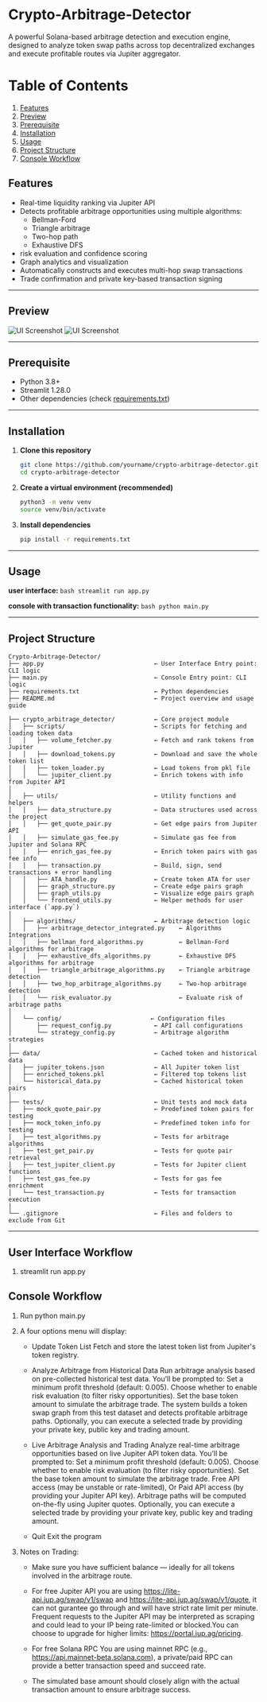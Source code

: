 
# Crypto-Arbitrage-Detector

A powerful Solana-based arbitrage detection and execution engine, designed to analyze token swap paths across top decentralized exchanges and execute profitable routes via Jupiter aggregator.

# Table of Contents

1. [Features](#features)
2. [Preview](#preview)
3. [Prerequisite](#prerequisite)
4. [Installation](#installation)
5. [Usage](#usage)
6. [Project Structure](#project-structure)
7. [Console Workflow](#console-workflow)

## Features

- Real-time liquidity ranking via Jupiter API
- Detects profitable arbitrage opportunities using multiple algorithms:
  - Bellman-Ford
  - Triangle arbitrage
  - Two-hop path
  - Exhaustive DFS
- risk evaluation and confidence scoring
- Graph analytics and visualization
- Automatically constructs and executes multi-hop swap transactions
- Trade confirmation and private key-based transaction signing

---

## Preview

![UI Screenshot](screenshots/preview_1.png)
![UI Screenshot](screenshots/preview_2.png)

---

## Prerequisite

- Python 3.8+
- Streamlit 1.28.0
- Other dependencies (check [requirements.txt](requirements.txt))
  
---

## Installation

1. **Clone this repository**  
    ```bash
    git clone https://github.com/yourname/crypto-arbitrage-detector.git
    cd crypto-arbitrage-detector
    ```

2. **Create a virtual environment (recommended)**
    ```bash
    python3 -m venv venv
    source venv/bin/activate
    ```

3. **Install dependencies**
    ```bash
    pip install -r requirements.txt
    ```

---

## Usage

**user interface:**
    ```bash
    streamlit run app.py
    ```

**console with transaction functionality:**
    ```bash
    python main.py
    ```

---

## Project Structure

```text
Crypto-Arbitrage-Detector/
├── app.py                               ← User Interface Entry point: CLI logic  
├── main.py                              ← Console Entry point: CLI logic  
├── requirements.txt                     ← Python dependencies  
├── README.md                            ← Project overview and usage guide  

├── crypto_arbitrage_detector/           ← Core project module  
│   ├── scripts/                         ← Scripts for fetching and loading token data  
│   │   ├── volume_fetcher.py            ← Fetch and rank tokens from Jupiter  
│   │   ├── download_tokens.py           ← Download and save the whole token list  
│   │   ├── token_loader.py              ← Load tokens from pkl file  
│   │   └── jupiter_client.py            ← Enrich tokens with info from Jupiter API  
│  
│   ├── utils/                           ← Utility functions and helpers  
│   │   ├── data_structure.py            ← Data structures used across the project  
│   │   ├── get_quote_pair.py            ← Get edge pairs from Jupiter API  
│   │   ├── simulate_gas_fee.py          ← Simulate gas fee from Jupiter and Solana RPC  
│   │   ├── enrich_gas_fee.py            ← Enrich token pairs with gas fee info  
│   │   ├── transaction.py               ← Build, sign, send transactions + error handling  
│   │   ├── ATA_handle.py                ← Create token ATA for user  
│   │   ├── graph_structure.py           ← Create edge pairs graph  
│   │   ├── graph_utils.py               ← Visualize edge pairs graph  
│   │   └── frontend_utils.py            ← Helper methods for user interface (`app.py`)  
│  
│   ├── algorithms/                      ← Arbitrage detection logic  
│   │   ├── arbitrage_detector_integrated.py    ← Algorithms Integrations  
│   │   ├── bellman_ford_algorithms.py          ← Bellman-Ford algorithms for arbitrage  
│   │   ├── exhaustive_dfs_algorithms.py        ← Exhaustive DFS algorithms for arbitrage  
│   │   ├── triangle_arbitrage_algorithms.py    ← Triangle arbitrage detection  
│   │   ├── two_hop_arbitrage_algorithms.py     ← Two-hop arbitrage detection  
│   │   └── risk_evaluator.py                   ← Evaluate risk of arbitrage paths  
│  
│   └── config/                         ← Configuration files  
│       ├── request_config.py            ← API call configurations  
│       └── strategy_config.py           ← Arbitrage algorithm strategies  
│  
├── data/                                ← Cached token and historical data  
│   ├── jupiter_tokens.json              ← All Jupiter token list  
│   ├── enriched_tokens.pkl              ← Filtered top tokens list  
│   └── historical_data.py               ← Cached historical token pairs  
│  
├── tests/                               ← Unit tests and mock data  
│   ├── mock_quote_pair.py               ← Predefined token pairs for testing  
│   ├── mock_token_info.py               ← Predefined token info for testing  
│   ├── test_algorithms.py               ← Tests for arbitrage algorithms  
│   ├── test_get_pair.py                 ← Tests for quote pair retrieval  
│   ├── test_jupiter_client.py           ← Tests for Jupiter client functions  
│   ├── test_gas_fee.py                  ← Tests for gas fee enrichment  
│   └── test_transaction.py              ← Tests for transaction execution  
│  
└── .gitignore                           ← Files and folders to exclude from Git
```


---
## User Interface Workflow

1. streamlit run app.py
   

## Console Workflow

1. Run python main.py

2. A four options menu will display:
    * Update Token List
    Fetch and store the latest token list from Jupiter's token registry.

    * Analyze Arbitrage from Historical Data
    Run arbitrage analysis based on pre-collected historical test data.
    You’ll be prompted to:
        Set a minimum profit threshold (default: 0.005).
        Choose whether to enable risk evaluation (to filter risky opportunities).
        Set the base token amount to simulate the arbitrage trade.
    The system builds a token swap graph from this test dataset and detects profitable arbitrage paths.
    Optionally, you can execute a selected trade by providing your private key, public key and trading amount.

    * Live Arbitrage Analysis and Trading
    Analyze real-time arbitrage opportunities based on live Jupiter API token data.
    You’ll be prompted to:
        Set a minimum profit threshold (default: 0.005).
        Choose whether to enable risk evaluation (to filter risky opportunities).
        Set the base token amount to simulate the arbitrage trade.
        Free API access (may be unstable or rate-limited),
        Or Paid API access (by providing your Jupiter API key).
    Arbitrage paths will be computed on-the-fly using Jupiter quotes.
    Optionally, you can execute a selected trade by providing your private key, public key and trading amount.

    * Quit
    Exit the program

3. Notes on Trading:
    * Make sure you have sufficient balance — ideally for all tokens involved in the arbitrage route.

    * For free Jupiter API you are using https://lite-api.jup.ag/swap/v1/swap and https://lite-api.jup.ag/swap/v1/quote, it can not gurantee go through and will have strict rate limit per minute. Frequent requests to the Jupiter API may be interpreted as scraping and could lead to your IP being rate-limited or blocked.You can choose to upgrade for higher limits: https://portal.jup.ag/pricing.

    * For free Solana RPC You are using mainnet RPC (e.g., https://api.mainnet-beta.solana.com), a private/paid RPC can provide a better transaction speed and succeed rate.

    * The simulated base amount should closely align with the actual transaction amount to ensure arbitrage success.

